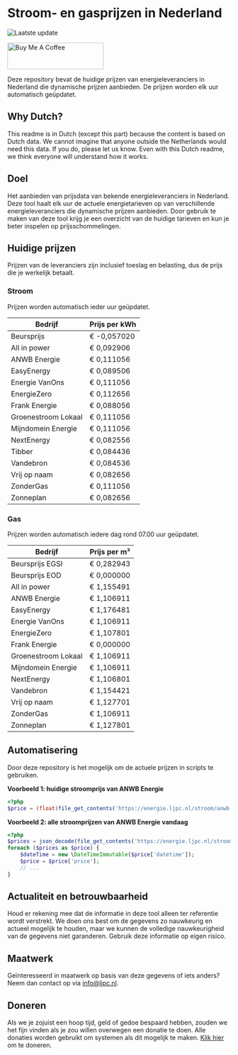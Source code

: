 # Stroom- en gasprijzen in Nederland

![Laatste update](https://img.shields.io/badge/laatste%20update-2024--05--14%2014%3A00%20CET-brightgreen)

<a href="https://www.buymeacoffee.com/Lars-" target="_blank"><img src="https://cdn.buymeacoffee.com/buttons/v2/default-orange.png" alt="Buy Me A Coffee" height="60" style="height: 60px !important;width: 217px !important;" ></a>

Deze repository bevat de huidige prijzen van energieleveranciers in Nederland die dynamische prijzen aanbieden. De prijzen worden elk uur automatisch geüpdatet.

## Why Dutch?

This readme is in Dutch (except this part) because the content is based on Dutch data. We cannot imagine that anyone outside the Netherlands would need this data. If you do, please let us know. Even with this Dutch readme, we think
everyone will understand how it works.

## Doel

Het aanbieden van prijsdata van bekende energieleveranciers in Nederland. Deze tool haalt elk uur de actuele energietarieven op van verschillende energieleveranciers die dynamische prijzen aanbieden. Door gebruik te maken van deze tool
krijg je een overzicht van de huidige tarieven en kun je beter inspelen op prijsschommelingen.

## Huidige prijzen

Prijzen van de leveranciers zijn inclusief toeslag en belasting, dus de prijs die je werkelijk betaalt.

### Stroom

Prijzen worden automatisch ieder uur geüpdatet.

 Bedrijf | Prijs per kWh 
---------|---------------
Beursprijs | € -0,057020
All in power | € 0,092906
ANWB Energie | € 0,111056
EasyEnergy | € 0,089506
Energie VanOns | € 0,111056
EnergieZero | € 0,112656
Frank Energie | € 0,088056
Groenestroom Lokaal | € 0,111056
Mijndomein Energie | € 0,111056
NextEnergy | € 0,082556
Tibber | € 0,084436
Vandebron | € 0,084536
Vrij op naam | € 0,082656
ZonderGas | € 0,111056
Zonneplan | € 0,082656


### Gas

Prijzen worden automatisch iedere dag rond 07.00 uur geüpdatet.

 Bedrijf | Prijs per m³ 
---------|--------------
Beursprijs EGSI | € 0,282943
Beursprijs EOD | € 0,000000
All in power | € 1,155491
ANWB Energie | € 1,106911
EasyEnergy | € 1,176481
Energie VanOns | € 1,106911
EnergieZero | € 1,107801
Frank Energie | € 0,000000
Groenestroom Lokaal | € 1,106911
Mijndomein Energie | € 1,106911
NextEnergy | € 1,106801
Vandebron | € 1,154421
Vrij op naam | € 1,127701
ZonderGas | € 1,106911
Zonneplan | € 1,127801


## Automatisering

Door deze repository is het mogelijk om de actuele prijzen in scripts te gebruiken.

**Voorbeeld 1: huidige stroomprijs van ANWB Energie**

```php
<?php
$price = (float)file_get_contents('https://energie.ljpc.nl/stroom/anwb-energie-nu.txt');

```

**Voorbeeld 2: alle stroomprijzen van ANWB Energie vandaag**

```php
<?php
$prices = json_decode(file_get_contents('https://energie.ljpc.nl/stroom/all-in-power-vandaag.json'),true);
foreach ($prices as $price) {
    $dateTime = new \DateTimeImmutable($price['datetime']);
    $price = $price['price'];
    // ...
}
```

## Actualiteit en betrouwbaarheid

Houd er rekening mee dat de informatie in deze tool alleen ter referentie wordt verstrekt. We doen ons best om de gegevens zo nauwkeurig en actueel mogelijk te houden, maar we kunnen de volledige nauwkeurigheid van de gegevens niet
garanderen. Gebruik deze informatie op eigen risico.

## Maatwerk

Geïnteresseerd in maatwerk op basis van deze gegevens of iets anders? Neem dan contact op
via [info@ljpc.nl](mailto:info@ljpc.nl?subject=Energie%20prijzen).

## Doneren

Als we je zojuist een hoop tijd, geld of gedoe bespaard hebben, zouden we het fijn vinden als je zou willen overwegen een
donatie te doen. Alle donaties worden gebruikt om systemen als dit mogelijk te
maken. [Klik hier](https://www.buymeacoffee.com/Lars-) om te doneren.
